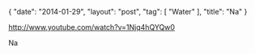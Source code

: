{
   "date": "2014-01-29",
   "layout": "post",
   "tag": [
      "Water"
   ],
   "title": "Na"
}

http://www.youtube.com/watch?v=1Njq4hQYQw0  

Na